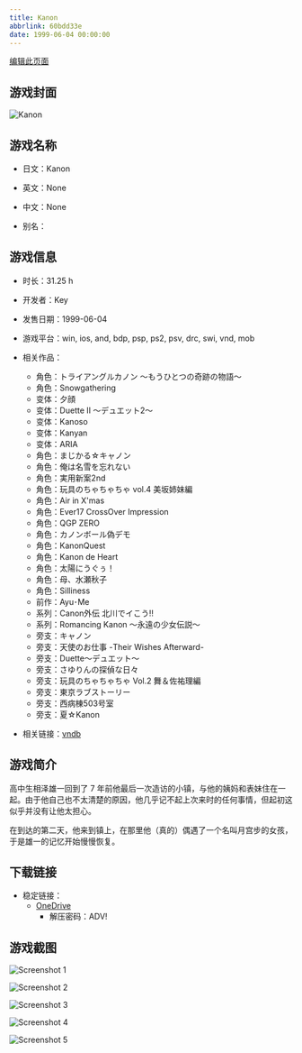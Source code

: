 ```yaml
---
title: Kanon
abbrlink: 60bdd33e
date: 1999-06-04 00:00:00
---
```

[编辑此页面](https://github.com/ACG-3/ADV3-source/blob/main/source/_posts/games/Kanon.md)

## 游戏封面

![Kanon](https://pan.timero.xyz/d/onedrive/img_lib_001/Kanon_cover.avif)


## 游戏名称

- 日文：Kanon
- 英文：None
- 中文：None

- 别名：


## 游戏信息

- 时长：31.25 h
- 开发者：Key
- 发售日期：1999-06-04
- 游戏平台：win, ios, and, bdp, psp, ps2, psv, drc, swi, vnd, mob
- 相关作品：
   - 角色：トライアングルカノン ～もうひとつの奇跡の物語～
   - 角色：Snowgathering
   - 变体：夕顔
   - 变体：Duette II ～デュエット2～
   - 变体：Kanoso
   - 变体：Kanyan
   - 变体：ARIA
   - 角色：まじかる☆キャノン
   - 角色：俺は名雪を忘れない
   - 角色：実用新案2nd
   - 角色：玩具のちゃちゃちゃ vol.4 美坂姉妹編
   - 角色：Air in X'mas
   - 角色：Ever17 CrossOver Impression
   - 角色：QGP ZERO
   - 角色：カノンボール偽デモ
   - 角色：KanonQuest
   - 角色：Kanon de Heart
   - 角色：太陽にうぐぅ！
   - 角色：母、水瀬秋子
   - 角色：Silliness
   - 前作：Ayu･Me
   - 系列：Canon外伝 北川でイこう!!
   - 系列：Romancing Kanon ～永遠の少女伝説～
   - 旁支：キャノン
   - 旁支：天使のお仕事 -Their Wishes Afterward-
   - 旁支：Duette～デュエット～
   - 旁支：さゆりんの探偵な日々
   - 旁支：玩具のちゃちゃちゃ Vol.2 舞＆佐祐理編
   - 旁支：東京ラブストーリー
   - 旁支：西病棟503号室
   - 旁支：夏☆Kanon

- 相关链接：[vndb](https://vndb.org/v33)


## 游戏简介

高中生相泽雄一回到了 7 年前他最后一次造访的小镇，与他的姨妈和表妹住在一起。由于他自己也不太清楚的原因，他几乎记不起上次来时的任何事情，但起初这似乎并没有让他太担心。

在到达的第二天，他来到镇上，在那里他（真的）偶遇了一个名叫月宫步的女孩，于是雄一的记忆开始慢慢恢复。




## 下载链接

- 稳定链接：
    - [OneDrive](https://pan.timero.xyz/onedrive/adv_lib_001/Kanon)
        - 解压密码：ADV!



## 游戏截图


![Screenshot 1](https://pan.timero.xyz/d/onedrive/img_lib_001/Kanon_Screenshot_1.avif)

![Screenshot 2](https://pan.timero.xyz/d/onedrive/img_lib_001/Kanon_Screenshot_2.avif)

![Screenshot 3](https://pan.timero.xyz/d/onedrive/img_lib_001/Kanon_Screenshot_3.avif)

![Screenshot 4](https://pan.timero.xyz/d/onedrive/img_lib_001/Kanon_Screenshot_4.avif)

![Screenshot 5](https://pan.timero.xyz/d/onedrive/img_lib_001/Kanon_Screenshot_5.avif)

